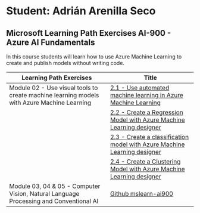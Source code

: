 # Student: Adrián Arenilla Seco
## Microsoft Learning Path Exercises AI-900 - Azure AI Fundamentals

In this course students will learn how to use Azure Machine Learning to create and publish models without writing code.

| Learning Path Exercises  | Title  |     
| ------------- | ------ |
| Module 02 - Use visual tools to create machine learning models with Azure Machine Learning | [2.1 - Use automated machine learning in Azure Machine Learning](Module02-Use_visual_tools_to_create_machine_learning_models_with_Azure_ML/02a-Use_automated_machine_learning_in_Azure_ML/Exercise01.md)
| | [2.2 - Create a Regression Model with Azure Machine Learning designer](Module02-Use_visual_tools_to_create_machine_learning_models_with_Azure_ML/02b-Create_a_regression_model_with_Azure_ML_designer/Exercise02.md)
| | [2.3 - Create a classification model with Azure Machine Learning designer](Module02-Use_visual_tools_to_create_machine_learning_models_with_Azure_ML/02c-Create_a_classification_model_with_Azure_ML_designer/Exercise03.md)
| | [2.4 - Create a Clustering Model with Azure Machine Learning designer](Module02-Use_visual_tools_to_create_machine_learning_models_with_Azure_ML/02d-Create_a_clustering_model_with_Azure_ML_designer/Exercise04.md)
| Module 03, 04 & 05 - Computer Vision, Natural Language Processing and Conventional AI | [Github mslearn-ai900](https://github.com/MicrosoftLearning/mslearn-ai900)